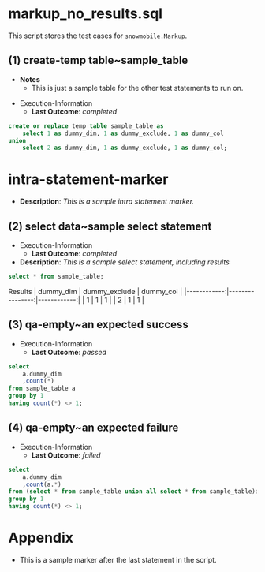 # markup_no_results.sql


This script stores the test cases for `snowmobile.Markup`.

## (1) create-temp table~sample_table


- **Notes**
	- This is just a sample table for the other test statements to run on.
* Execution-Information
	* **Last Outcome**: _completed_

```sql
create or replace temp table sample_table as
	select 1 as dummy_dim, 1 as dummy_exclude, 1 as dummy_col
union
	select 2 as dummy_dim, 1 as dummy_exclude, 1 as dummy_col;
```

# intra-statement-marker
* **Description**: _This is a sample intra statement marker._

## (2) select data~sample select statement
* Execution-Information
	* **Last Outcome**: _completed_
* **Description**: _This is a sample select statement, including results_

```sql
select * from sample_table;
```

Results
|   dummy_dim |   dummy_exclude |   dummy_col |
|------------:|----------------:|------------:|
|           1 |               1 |           1 |
|           2 |               1 |           1 |

## (3) qa-empty~an expected success
* Execution-Information
	* **Last Outcome**: _passed_

```sql
select
	a.dummy_dim
	,count(*)
from sample_table a
group by 1
having count(*) <> 1;
```

## (4) qa-empty~an expected failure
* Execution-Information
	* **Last Outcome**: _failed_

```sql
select
	a.dummy_dim
	,count(a.*)
from (select * from sample_table union all select * from sample_table)a
group by 1
having count(*) <> 1;
```

# Appendix


- This is a sample marker after the last statement in the script.